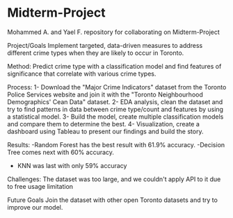 # Midterm-Project
Mohammed A. and Yael F. repository for collaborating on Midterm-Project

Project/Goals
Implement targeted, data-driven measures to address different crime types when they are likely to occur in Toronto.

Method:
Predict crime type with a classification model and find features of significance that correlate with various crime types.

Process:
1- Download the "Major Crime Indicators" dataset from the Toronto Police Services website and join it with the "Toronto Neighbourhood Demographics' Cean Data" dataset.
2- EDA analysis, clean the dataset and try to find patterns in data between crime type/count and features by using a statistical model.
3- Build the model, create multiple classification models and compare them to determine the best.
4- Visualization, create a dashboard using Tableau to present our findings and build the story.

Results:
-Random Forest has the best result with 61.9% accuracy.
-Decision Tree comes next with 60% accuracy.
- KNN was last with only 59% accuracy

Challenges:
The dataset was too large, and we couldn't apply API to it due to free usage limitation

Future Goals
Join the dataset with other open Toronto datasets and try to improve our model.
